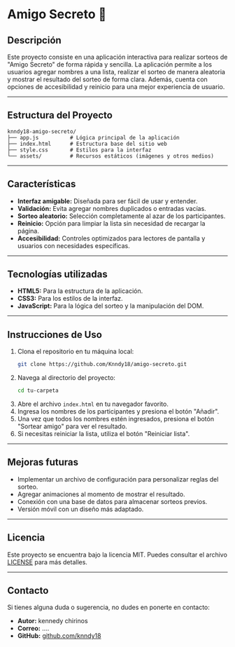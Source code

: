 # Amigo Secreto 🎁

## Descripción
Este proyecto consiste en una aplicación interactiva para realizar sorteos de "Amigo Secreto" de forma rápida y sencilla. La aplicación permite a los usuarios agregar nombres a una lista, realizar el sorteo de manera aleatoria y mostrar el resultado del sorteo de forma clara. Además, cuenta con opciones de accesibilidad y reinicio para una mejor experiencia de usuario.

---

## Estructura del Proyecto
```
knndy18-amigo-secreto/
├── app.js          # Lógica principal de la aplicación
├── index.html      # Estructura base del sitio web
├── style.css       # Estilos para la interfaz 
└── assets/         # Recursos estáticos (imágenes y otros medios)
```

---

## Características
- **Interfaz amigable:** Diseñada para ser fácil de usar y entender.
- **Validación:** Evita agregar nombres duplicados o entradas vacías.
- **Sorteo aleatorio:** Selección completamente al azar de los participantes.
- **Reinicio:** Opción para limpiar la lista sin necesidad de recargar la página.
- **Accesibilidad:** Controles optimizados para lectores de pantalla y usuarios con necesidades específicas.

---

## Tecnologías utilizadas
- **HTML5:** Para la estructura de la aplicación.
- **CSS3:** Para los estilos de la interfaz.
- **JavaScript:** Para la lógica del sorteo y la manipulación del DOM.

---

## Instrucciones de Uso
1. Clona el repositorio en tu máquina local:
   ```bash
   git clone https://github.com/Knndy18/amigo-secreto.git
   ```
2. Navega al directorio del proyecto:
   ```bash
   cd tu-carpeta
   ```
3. Abre el archivo `index.html` en tu navegador favorito.
4. Ingresa los nombres de los participantes y presiona el botón "Añadir".
5. Una vez que todos los nombres estén ingresados, presiona el botón "Sortear amigo" para ver el resultado.
6. Si necesitas reiniciar la lista, utiliza el botón "Reiniciar lista".

---

## Mejoras futuras
- Implementar un archivo de configuración para personalizar reglas del sorteo.
- Agregar animaciones al momento de mostrar el resultado.
- Conexión con una base de datos para almacenar sorteos previos.
- Versión móvil con un diseño más adaptado.

---


## Licencia
Este proyecto se encuentra bajo la licencia MIT. Puedes consultar el archivo [LICENSE](LICENSE) para más detalles.

---

## Contacto
Si tienes alguna duda o sugerencia, no dudes en ponerte en contacto:
- **Autor:** kennedy chirinos
- **Correo:** ....
- **GitHub:** [github.com/knndy18](https://github.com/Knndy18)

